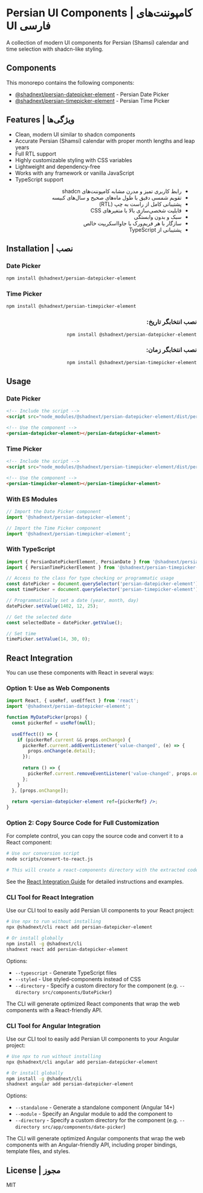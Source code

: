 # Persian UI Components | کامپوننت‌های UI فارسی

A collection of modern UI components for Persian (Shamsi) calendar and time selection with shadcn-like styling.

## Components

This monorepo contains the following components:

- [@shadnext/persian-datepicker-element](./packages/persian-datepicker-element) - Persian Date Picker
- [@shadnext/persian-timepicker-element](./packages/persian-timepicker-element) - Persian Time Picker

## Features | ویژگی‌ها

- Clean, modern UI similar to shadcn components
- Accurate Persian (Shamsi) calendar with proper month lengths and leap years
- Full RTL support
- Highly customizable styling with CSS variables
- Lightweight and dependency-free
- Works with any framework or vanilla JavaScript
- TypeScript support

<div dir="rtl">

- رابط کاربری تمیز و مدرن مشابه کامپوننت‌های shadcn
- تقویم شمسی دقیق با طول ماه‌های صحیح و سال‌های کبیسه
- پشتیبانی کامل از راست به چپ (RTL)
- قابلیت شخصی‌سازی بالا با متغیرهای CSS
- سبک و بدون وابستگی
- سازگار با هر فریم‌ورک یا جاوااسکریپت خالص
- پشتیبانی از TypeScript

</div>

## Installation | نصب

### Date Picker

```bash
npm install @shadnext/persian-datepicker-element
```

### Time Picker

```bash
npm install @shadnext/persian-timepicker-element
```

<div dir="rtl">

### نصب انتخابگر تاریخ:
```bash
npm install @shadnext/persian-datepicker-element
```

### نصب انتخابگر زمان:
```bash
npm install @shadnext/persian-timepicker-element
```
</div>

## Usage

### Date Picker

```html
<!-- Include the script -->
<script src="node_modules/@shadnext/persian-datepicker-element/dist/persian-datepicker-element.min.js"></script>

<!-- Use the component -->
<persian-datepicker-element></persian-datepicker-element>
```

### Time Picker

```html
<!-- Include the script -->
<script src="node_modules/@shadnext/persian-timepicker-element/dist/persian-timepicker-element.min.js"></script>

<!-- Use the component -->
<persian-timepicker-element></persian-timepicker-element>
```

### With ES Modules

```javascript
// Import the Date Picker component
import '@shadnext/persian-datepicker-element';

// Import the Time Picker component
import '@shadnext/persian-timepicker-element';
```

### With TypeScript

```typescript
import { PersianDatePickerElement, PersianDate } from '@shadnext/persian-datepicker-element';
import { PersianTimePickerElement } from '@shadnext/persian-timepicker-element';

// Access to the class for type checking or programmatic usage
const datePicker = document.querySelector('persian-datepicker-element') as PersianDatePickerElement;
const timePicker = document.querySelector('persian-timepicker-element') as PersianTimePickerElement;

// Programmatically set a date (year, month, day)
datePicker.setValue(1402, 12, 25);

// Get the selected date
const selectedDate = datePicker.getValue();

// Set time
timePicker.setValue(14, 30, 0);
```

## React Integration

You can use these components with React in several ways:

### Option 1: Use as Web Components

```jsx
import React, { useRef, useEffect } from 'react';
import '@shadnext/persian-datepicker-element';

function MyDatePicker(props) {
  const pickerRef = useRef(null);
  
  useEffect(() => {
    if (pickerRef.current && props.onChange) {
      pickerRef.current.addEventListener('value-changed', (e) => {
        props.onChange(e.detail);
      });
      
      return () => {
        pickerRef.current.removeEventListener('value-changed', props.onChange);
      };
    }
  }, [props.onChange]);
  
  return <persian-datepicker-element ref={pickerRef} />;
}
```

### Option 2: Copy Source Code for Full Customization

For complete control, you can copy the source code and convert it to a React component:

```bash
# Use our conversion script
node scripts/convert-to-react.js

# This will create a react-components directory with the extracted code
```

See the [React Integration Guide](./docs/REACT-INTEGRATION.md) for detailed instructions and examples.

### CLI Tool for React Integration

Use our CLI tool to easily add Persian UI components to your React project:

```bash
# Use npx to run without installing
npx @shadnext/cli react add persian-datepicker-element

# Or install globally
npm install -g @shadnext/cli
shadnext react add persian-datepicker-element
```

Options:
- `--typescript` - Generate TypeScript files
- `--styled` - Use styled-components instead of CSS
- `--directory` - Specify a custom directory for the component (e.g. `--directory src/components/DatePicker`)

The CLI will generate optimized React components that wrap the web components with a React-friendly API.

### CLI Tool for Angular Integration

Use our CLI tool to easily add Persian UI components to your Angular project:

```bash
# Use npx to run without installing
npx @shadnext/cli angular add persian-datepicker-element

# Or install globally
npm install -g @shadnext/cli
shadnext angular add persian-datepicker-element
```

Options:
- `--standalone` - Generate a standalone component (Angular 14+)
- `--module` - Specify an Angular module to add the component to
- `--directory` - Specify a custom directory for the component (e.g. `--directory src/app/components/date-picker`)

The CLI will generate optimized Angular components that wrap the web components with an Angular-friendly API, including proper bindings, template files, and styles.

## License | مجوز

MIT 